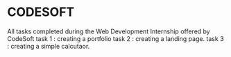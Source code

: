 # CODESOFT
 All tasks completed during the Web Development Internship offered by CodeSoft
 task 1 : creating a portfolio
 task 2 : creating a landing page.
 task 3 : creating a simple calcutaor.
